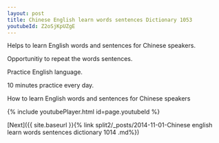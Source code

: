 ```yaml
---
layout: post
title: Chinese English learn words sentences Dictionary 1053 
youtubeId: Z2oSjKpUZgE
---
```

 
 
Helps to learn English words and sentences for Chinese speakers.

Opportunitiy to repeat the words sentences. 

Practice English language. 
 
10 minutes practice every day. 
 
How to learn English words and sentences for Chinese speakers 
 
{% include youtubePlayer.html id=page.youtubeId %}
 
 
[Next]({{ site.baseurl }}{% link  split2/_posts/2014-11-01-Chinese english learn words sentences dictionary 1014 .md%})
 
